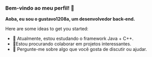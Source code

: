 ### Bem-vindo ao meu perfil! 👋

**Aoba, eu sou o gustavo1208a, um desenvolvedor back-end.**

Here are some ideas to get you started:

- 🔭 Atualmente, estou estudando o framework Java + C++.
- 🌱Estou procurando colaborar em projetos interessantes.
- 🤔 Pergunte-me sobre algo que você gosta de discutir ou ajudar.
